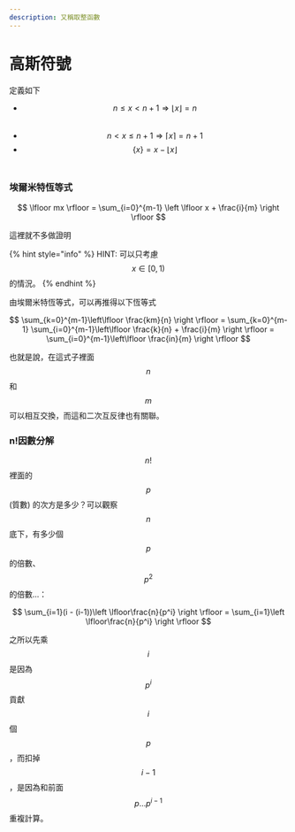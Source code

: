 ```yaml
---
description: 又稱取整函數
---
```


# 高斯符號

定義如下

* $$n \leq x < n+1 \Rightarrow \lfloor x \rfloor = n$$​
* $$n < x \leq n+1 \Rightarrow \lceil x \rceil = n +1$$
* $$\{x\} = x - \lfloor x \rfloor$$​

### 埃爾米特恆等式

$$
\lfloor mx \rfloor = \sum_{i=0}^{m-1} \left \lfloor x + \frac{i}{m} \right \rfloor
$$

​這裡就不多做證明

{% hint style="info" %}
HINT: 可以只考慮 $$x \in [0, 1)$$ 的情況。
{% endhint %}

&#x20;​由埃爾米特恆等式，可以再推得以下恆等式

$$
\sum_{k=0}^{m-1}\left\lfloor \frac{km}{n} \right \rfloor = \sum_{k=0}^{m-1} \sum_{i=0}^{m-1}\left\lfloor \frac{k}{n} + \frac{i}{m} \right \rfloor = \sum_{i=0}^{m-1}\left\lfloor \frac{in}{m} \right \rfloor
$$

也就是說，在這式子裡面 $$n$$ 和 $$m$$ 可以相互交換，而這和二次互反律也有關聯。

### n!因數分解

&#x20;$$n!$$ 裡面的 $$p$$ (質數) 的次方是多少？可以觀察 $$n$$ 底下，有多少個 $$p$$ 的倍數、$$p^2$$的倍數...：

$$
\sum_{i=1}(i - (i-1))\left \lfloor\frac{n}{p^i} \right \rfloor = \sum_{i=1}\left \lfloor\frac{n}{p^i} \right \rfloor
$$

之所以先乘 $$i$$ 是因為 $$p^i$$ 貢獻 $$i$$ 個 $$p$$，而扣掉 $$i-1$$，是因為和前面 $$p ... p^{i-1}$$ 重複計算。

